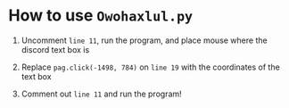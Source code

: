 # How to use `Owohaxlul.py`

1. Uncomment `line 11`, run the program,  and place mouse where the
discord text box is

1. Replace `pag.click(-1498, 784)` on `line 19` with the coordinates
of the text box

1. Comment out `line 11` and run the program!
